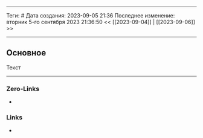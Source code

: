 ___
Теги: #
Дата создания: 2023-09-05 21:36 
Последнее изменение: вторник 5-го сентября 2023 21:36:50
<< [[2023-09-04]] | [[2023-09-06]] >> 
___
## Основное

Текст

___
### Zero-Links
- 

### Links
- 
